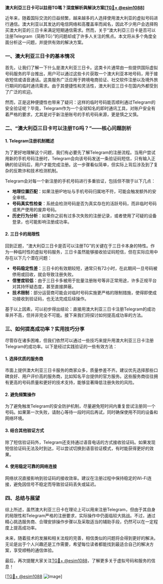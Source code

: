 **澳大利亞三日卡可以註冊TG嗎？深度解析與解決方案[[TG💪+ @esim1088](https://t.me/s/esim1088)]**

近年来，随着国际交流的日益频繁，越来越多的人选择使用澳大利亚的虚拟号码进行通信。澳大利亚以其发达的电信网络和高覆盖率而闻名，因此不少用户会选择购买澳大利亚的三日卡来满足短期通信需求。然而，关于“澳大利亞三日卡是否可以注册Telegram（简称TG）”的问题却成了许多人关注的焦点。本文将从多个角度全面分析这一问题，并提供有效的解决方案。

### 一、澳大利亚三日卡的基本情况

首先，让我们了解一下什么是澳大利亚三日卡。这类卡片通常由一些提供国际虚拟号码服务的平台推出，用户可以通过这些卡片获取一个澳大利亚本地号码，用于接收短信或语音通话。这类服务广泛应用于跨境电商验证、社交软件注册以及境外旅行期间的临时通讯需求。由于其便捷性和灵活性，澳大利亚三日卡在国内外都受到了广泛的欢迎。

然而，正是这种便捷性也带来了疑问：这样的临时号码能否顺利通过Telegram的安全验证呢？毕竟，Telegram作为一个全球知名的即时通讯工具，对账户安全有着严格的要求，尤其是对于新注册账号的手机号码来源，更是慎之又慎。

### 二、“澳大利亞三日卡可以注册TG吗？”——核心问题剖析

#### 1. Telegram注册机制概述

为了更好地理解这个问题，我们有必要先了解Telegram的注册流程。当用户尝试用新的手机号码注册时，Telegram会向该号码发送一条验证码短信，只有输入正确的验证码后，用户才能完成注册。这一步骤看似简单，但实际上背后涉及到了复杂的反欺诈和技术检测机制。

Telegram会对每一个新注册的手机号码进行多重验证，包括但不限于以下几点：
- **地理位置匹配**：如果注册IP地址与手机号码归属地不符，可能会触发额外的安全审核。
- **号码真实性检查**：系统会检测号码是否为真实存在的活跃号码，而非临时号码或黑产使用的废弃号码。
- **历史行为分析**：如果你之前有过多次失败的注册记录，或者使用了可疑的设备登录，也可能影响注册成功率。

#### 2. 三日卡的局限性

回到正题，“澳大利亞三日卡是否可以注册TG”的关键在于三日卡本身的特性。作为一种临时性的虚拟号码服务，三日卡虽然能够接收验证码短信，但在实际应用中存在以下几个潜在问题：

- **号码稳定性差**：三日卡的有效期较短，通常只有72小时，在此期间一旦号码被停用或回收，就会导致注册失败。
- **信誉度较低**：由于三日卡多被用于批量注册账号等非正常用途，许多正规平台对其持怀疑态度，甚至直接屏蔽。
- **技术限制**：部分运营商可能会对临时号码实施更严格的限制措施，使得即使成功接收到验证码，也无法完成后续操作。

基于以上因素，可以初步得出结论：直接用澳大利亚三日卡注册Telegram的成功率并不高，但并非完全不可能。接下来我们将探讨如何提高成功率的方法。

### 三、如何提高成功率？实用技巧分享

尽管存在诸多困难，但我们依然可以通过一些技巧来提升用澳大利亚三日卡注册Telegram的成功率。以下是经过实践验证的一些有效方法：

#### 1. 选择优质的服务商

市面上提供澳大利亚三日卡服务的商家众多，质量参差不齐。建议优先选择那些口碑良好、用户评价高的服务商，比如知名平台提供的官方服务。这些服务商往往拥有更高的号码质量和更好的技术支持，能够显著降低注册失败的风险。

#### 2. 避免频繁操作

为了避免触发Telegram的安全防护机制，尽量避免短时间内重复尝试注册同一个号码。如果第一次失败，请耐心等待一段时间后再试，同时确保使用不同的设备和网络环境。

#### 3. 结合其他验证方式

除了短信验证码外，Telegram还支持通过语音电话的方式接收验证码。如果发现短信验证码无法及时到达，可以尝试切换到语音验证模式，有时能获得更好的效果。

#### 4. 使用稳定可靠的网络连接

网络状况直接影响到验证码的接收效率。建议在注册过程中保持稳定的Wi-Fi连接，避免因信号不稳定而导致验证码丢失或延迟。

### 四、总结与展望

综上所述，虽然澳大利亚三日卡在理论上可以用来注册Telegram，但由于其自身的局限性和Telegram严格的注册要求，实际操作中仍面临较大挑战。不过，通过精心挑选服务商、合理安排操作步骤以及采取适当的辅助手段，仍然可以在一定程度上提高成功率。

未来，随着技术的发展和相关法规的完善，相信类似的问题将会得到更好的解决。无论是出于个人兴趣还是工作需要，希望每位读者都能找到最适合自己的解决方案，享受顺畅的通信体验。

最后，再次提醒大家关注[TG💪+ @esim1088](https://t.me/s/esim1088)，了解更多关于虚拟号码和服务的信息！

[[TG💪+ @esim1088](https://t.me/s/esim1088) ![Image](https://i.postimg.cc/4NQfJmqS/Snipaste-2025-05-13-00-14-12.png)]